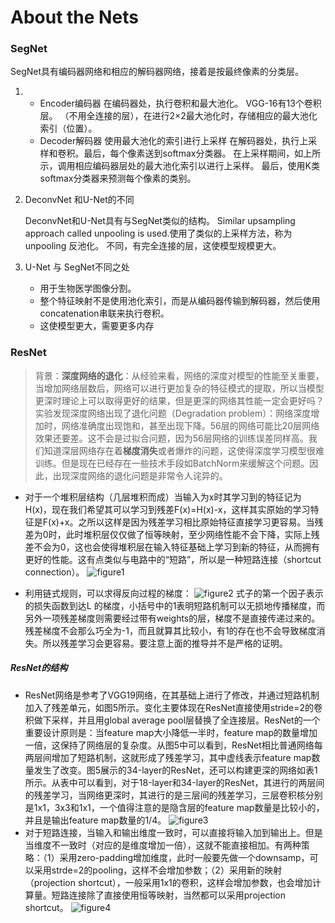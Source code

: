# About the Nets

### SegNet

SegNet具有编码器网络和相应的解码器网络，接着是按最终像素的分类层。
1. * Encoder编码器
	在编码器处，执行卷积和最大池化。
	VGG-16有13个卷积层。 （不用全连接的层），在进行2×2最大池化时，存储相应的最大池化索引（位置）。
	* Decoder解码器
		使用最大池化的索引进行上采样
		在解码器处，执行上采样和卷积。最后，每个像素送到softmax分类器。
		在上采样期间，如上所示，调用相应编码器层处的最大池化索引以进行上采样。
	最后，使用K类softmax分类器来预测每个像素的类别。
2. DeconvNet 和U-Net的不同

	DeconvNet和U-Net具有与SegNet类似的结构。
Similar upsampling approach called unpooling is used.使用了类似的上采样方法，称为unpooling 反池化。
不同，有完全连接的层，这使模型规模更大。

3.  U-Net 与 SegNet不同之处

	* 用于生物医学图像分割。
	* 整个特征映射不是使用池化索引，而是从编码器传输到解码器，然后使用concatenation串联来执行卷积。
	* 这使模型更大，需要更多内存

### ResNet
> 背景：**深度网络的退化**：从经验来看，网络的深度对模型的性能至关重要，当增加网络层数后，网络可以进行更加复杂的特征模式的提取，所以当模型更深时理论上可以取得更好的结果，但是更深的网络其性能一定会更好吗？实验发现深度网络出现了退化问题（Degradation problem）：网络深度增加时，网络准确度出现饱和，甚至出现下降。56层的网络可能比20层网络效果还要差。这不会是过拟合问题，因为56层网络的训练误差同样高。我们知道深层网络存在着**梯度消失**或者爆炸的问题，这使得深度学习模型很难训练。但是现在已经存在一些技术手段如BatchNorm来缓解这个问题。因此，出现深度网络的退化问题是非常令人诧异的。

* 对于一个堆积层结构（几层堆积而成）当输入为x时其学习到的特征记为H(x)，现在我们希望其可以学习到残差F(x)=H(x)-x，这样其实原始的学习特征是F(x)+x。之所以这样是因为残差学习相比原始特征直接学习更容易。当残差为0时，此时堆积层仅仅做了恒等映射，至少网络性能不会下降，实际上残差不会为0，这也会使得堆积层在输入特征基础上学习到新的特征，从而拥有更好的性能。这有点类似与电路中的“短路”，所以是一种短路连接（shortcut connection）。
![figure1](https://pic4.zhimg.com/80/v2-252e6d9979a2a91c2d3033b9b73eb69f_1440w.jpg)

* 利用链式规则，可以求得反向过程的梯度：
![figure2](https://www.zhihu.com/equation?tex=%5Cfrac%7B%5Cpartial+loss%7D%7B%5Cpartial+%7B%7Bx%7D_%7Bl%7D%7D%7D%3D%5Cfrac%7B%5Cpartial+loss%7D%7B%5Cpartial+%7B%7Bx%7D_%7BL%7D%7D%7D%5Ccdot+%5Cfrac%7B%5Cpartial+%7B%7Bx%7D_%7BL%7D%7D%7D%7B%5Cpartial+%7B%7Bx%7D_%7Bl%7D%7D%7D%3D%5Cfrac%7B%5Cpartial+loss%7D%7B%5Cpartial+%7B%7Bx%7D_%7BL%7D%7D%7D%5Ccdot+%5Cleft%28+1%2B%5Cfrac%7B%5Cpartial+%7D%7B%5Cpartial+%7B%7Bx%7D_%7BL%7D%7D%7D%5Csum%5Climits_%7Bi%3Dl%7D%5E%7BL-1%7D%7BF%28%7B%7Bx%7D_%7Bi%7D%7D%2C%7B%7BW%7D_%7Bi%7D%7D%29%7D+%5Cright%29)
	式子的第一个因子表示的损失函数到达L 的梯度，小括号中的1表明短路机制可以无损地传播梯度，而另外一项残差梯度则需要经过带有weights的层，梯度不是直接传递过来的。残差梯度不会那么巧全为-1，而且就算其比较小，有1的存在也不会导致梯度消失。所以残差学习会更容易。要注意上面的推导并不是严格的证明。
##### ResNet的结构
* ResNet网络是参考了VGG19网络，在其基础上进行了修改，并通过短路机制加入了残差单元，如图5所示。变化主要体现在ResNet直接使用stride=2的卷积做下采样，并且用global average pool层替换了全连接层。ResNet的一个重要设计原则是：当feature map大小降低一半时，feature map的数量增加一倍，这保持了网络层的复杂度。从图5中可以看到，ResNet相比普通网络每两层间增加了短路机制，这就形成了残差学习，其中虚线表示feature map数量发生了改变。图5展示的34-layer的ResNet，还可以构建更深的网络如表1所示。从表中可以看到，对于18-layer和34-layer的ResNet，其进行的两层间的残差学习，当网络更深时，其进行的是三层间的残差学习，三层卷积核分别是1x1，3x3和1x1，一个值得注意的是隐含层的feature map数量是比较小的，并且是输出feature map数量的1/4。
![figure3](https://pic2.zhimg.com/80/v2-7cb9c03871ab1faa7ca23199ac403bd9_1440w.jpg)
* 对于短路连接，当输入和输出维度一致时，可以直接将输入加到输出上。但是当维度不一致时（对应的是维度增加一倍），这就不能直接相加。有两种策略：（1）采用zero-padding增加维度，此时一般要先做一个downsamp，可以采用strde=2的pooling，这样不会增加参数；（2）采用新的映射（projection shortcut），一般采用1x1的卷积，这样会增加参数，也会增加计算量。短路连接除了直接使用恒等映射，当然都可以采用projection shortcut。
![figure4](https://pic1.zhimg.com/v2-4e0bf37ecad2f306fe09d32a2d37d908_r.jpg)
